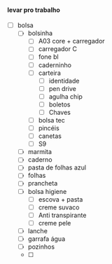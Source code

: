 #### levar pro trabalho 
- [ ] bolsa
	- [ ] bolsinha 
		- [ ] A03 core + carregador
		- [ ] carregador C 
		- [ ] fone bl
		- [ ] caderninho 
		- [ ] carteira 
			- [ ] identidade 
			- [ ] pen drive 
			- [ ] agulha chip
			- [ ] boletos
			- [ ] Chaves 
		- [ ] bolsa tec
		- [ ] pincéis 
		- [ ] canetas
		- [ ] S9
	- [ ] marmita 
	- [ ] caderno 
	- [ ] pasta de folhas azul
	- [ ] folhas
	- [ ] prancheta 
	- [ ] bolsa higiene 
		- [ ] escova + pasta
		- [ ] creme suvaco
		- [ ] Anti transpirante 
		- [ ] creme pele
	- [ ] lanche 
	- [ ] garrafa água
	- [ ] pozinhos
	- [ ] 